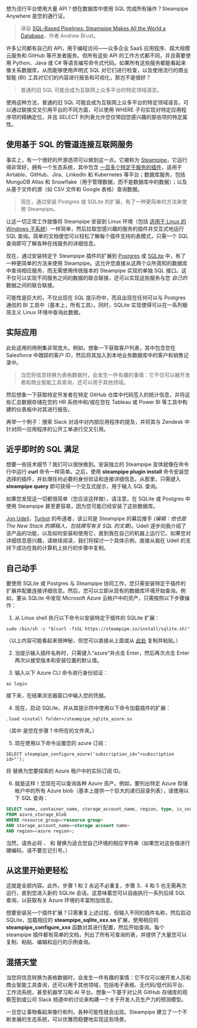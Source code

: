 
<!--
title: 基于SQL的管道：Steampipe让全世界都成为数据库
cover: https://cdn.thenewstack.io/media/2024/06/9de8c55f-api-hero-image.png
-->

想为流行平台使用大量 API？想在数据库中使用 SQL 完成所有操作？Steampipe Anywhere 是您的通行证。

> 译自 [SQL-Based Pipelines: Steampipe Makes All the World a Database](https://thenewstack.io/sql-based-pipelines-steampipe-makes-all-the-world-a-database/)，作者 Andrew Brust。

许多公司都有自己的 API，用于编程访问——众多企业 SaaS 应用程序、超大规模云服务和 GitHub 等开发者服务。但所有这些 API 的工作方式都不同，并且需要使用 Python、Java 或 C# 等语言编写命令式代码。如果所有这些服务都能看起来像关系数据库，从而能够使用声明式 SQL 对它们进行检查，以及使用流行的商业智能 (BI) 工具对它们的内容进行报告和可视化，那岂不是很好？

> 普通的旧 SQL 可能会成为互联网上众多平台的特定领域语言。

使用这种方法，普通的旧 SQL 可能会成为互联网上众多平台的特定领域语言。可以通过联接交叉引用平台的不同方面，可以使用 WHERE 子句实现对特定应用程序项的精确定位，并且 SELECT 列列表允许您仅带回您感兴趣的那些项的特定属性。

## 使用基于 SQL 的管道连接互联网服务

事实上，有一个很好的开源选项可以做到这一点。它被称为 [Steampipe](https://steampipe.io/)，它运行得非常好，拥有一个生态系统，其中包含 [一百多个特定于服务的插件](https://hub.steampipe.io/#search)，适用于 Airtable、GitHub、Jira、LinkedIn 和 Kubernetes 等平台；数据库服务，包括 MongoDB Atlas 和 Snowflake（用于管理数据，而不是数据库中的数据）；以及从基于文件的源（如 CSV 文件和 Google 表格）查询数据。

> 现在，通过安装 Postgres 或 SQLite 的扩展，有了一种更简单的方法来使用 Steampipe。

让这一切正常工作就像将 Steampipe 安装到 Linux 环境（包括 [适用于 Linux 的 Windows 子系统](https://learn.microsoft.com/windows/wsl/about)）一样简单，然后拉取您感兴趣的服务的插件并交互式地运行 SQL 查询。简单的文档使您可以轻松了解每个插件支持的表模式，只需一个 SQL 查询即可了解各种在线服务的详细信息。

现在，通过安装特定于 Steampipe 插件的扩展到 [Postgres](https://www.postgresql.org/) 或 [SQLite](https://www.sqlite.org/index.html) 中，有了一种更简单的方法来使用 Steampipe。这允许您直接从这两个众所周知的数据库中查询相应服务，而无需使用传统版本的 Steampipe 实现的单独 SQL 接口。这不仅可以实现不同服务之间的数据的联合联接，还可以实现这些服务与您 *自己的* 数据之间的联合联接。

可能性是巨大的，不仅出现在 SQL 提示符中，而且出现在任何可以与 Postgres 通信的 BI 工具中（基本上，所有工具）。同时，SQLite 实现使得可以在一系列极简主义 Linux 环境中查询此数据。

## 实际应用

此处适用的用例集非常庞大。例如，想象一下获取客户列表，其中包含您在 Salesforce 中跟踪的客户 ID，然后将其加入到本地业务数据库中的客户和销售记录中。

> 当您将信息转换为表格数据时，会发生一件有趣的事情：它不仅可以被开发者和商业智能工具查询，还可以用于其他领域。

然后想象一下获取特定开发者在特定 GitHub 仓库中代码签入的统计信息，并将这些汇总数据存储在您的 HR 系统中和/或在您在 Tableau 或 Power BI 等工具中构建的仪表板中对其进行报告。

再举一个例子：搜索 Slack 对话中对内部应用程序的提及，并将其与 Zendesk 中针对同一应用程序的公开工单进行交叉引用。

## 近乎即时的 SQL 满足

想要一些技术细节？我们可以很快做到。安装独立的 Steampipe 变体就像在命令行中运行 **curl** 命令一样简单。之后，使用 **steampipe plugin install** 命令安装您选择的插件，并处理任何必要的身份验证和连接详细信息。从那里，只需键入 **steampipe query** 即可获得一个交互式提示，用于输入 SQL 查询。

如果您发现这一切都很简单（您应该这样做），请注意，在 SQLite 或 Postgres 中使用 Steampipe 甚至更容易，因为您可能已经安装了这些数据库。

[Jon Udell](https://www.linkedin.com/in/jon-udell-45915)，[Turbot](https://turbot.com/) 的布道者，该公司是 Steampipe 的幕后推手 *(编辑：他也是 The New Stack 的撰稿人，包括撰写有关 SQL 的文章)*。Udell 逐步向我介绍了该产品的功能，以及如何安装和使用它，直到我在自己的机器上运行它。如果您对详细信息感兴趣，请继续阅读，我们将探讨一个具体示例，直接从我在 Udell 的支持下成功在我的计算机上执行的步骤中复制。

## 自己动手

要使用 SQLite 或 Postgres 与 Steampipe 协同工作，您只需安装特定于插件的扩展并配置连接详细信息。然后，您可以立即从现有的数据库环境开始查询。例如，要从 SQLite 中发现 Microsoft Azure 云帐户中的资产，只需按照以下步骤操作：

1. 从 Linux shell 执行以下命令以安装特定于插件的 SQLite 扩展：

```
sudo /bin/sh -c "$(curl -fsSL https://steampipe.io/install/sqlite.sh)"
```

（以上内容可能看起来很神秘，但您可以直接从上面或从 [此处](https://steampipe.io/downloads?install=sqlite) 复制并粘贴。）

2. 当提示输入插件名称时，只需键入“azure”并点击 Enter，然后再次点击 Enter 两次以接受版本和安装位置的默认值。

3. 输入以下 Azure CLI 命令进行身份验证：

```
az login
```

接下来，在结果浏览器窗口中输入您的凭据。

4. 现在，启动 SQLite，并从其提示符中使用以下命令加载插件的扩展：

```
.load <install folder>/steampipe_sqlite_azure.so
```

（其中 <install folder> 是您在步骤 1 中所在的文件夹。）

5. 现在使用以下命令设置您的 azure 订阅：

```
SELECT steampipe_configure_azure('subscription_id="<subscription id>"');
```

将 <subscription id> 替换为您要探索的 Azure 租户中的实际订阅 ID。

6. 就是这样！您现在可以查询各种 Azure 资产。例如，要列出特定 Azure 存储帐户中的所有 Azure blob（基本上提供一个巨大的递归目录列表），请使用以下 SQL 查询：

```sql
SELECT name, container_name, storage_account_name, region, type, is_snapshot
FROM azure_storage_blob
WHERE resource_group=<resource group>
AND storage_account_name=<storage account name>
AND region=<azure region>;
```

当然，请务必将 <resource group>、<storage account name> 和 <azure region> 替换为适合您自己环境的相应字符串（如果您对这些值进行硬编码，请不要忘记引号。）

## 从这里开始更轻松

这就是全部内容。此外，步骤 1 和 2 永远不必重复，步骤 3、4 和 5 也无需再次运行，直到您进入新的 SQLite 会话。这意味着您可以自由执行一系列后续 SQL 查询，以获取有关 Azure 环境的丰富附加信息。

想要安装另一个插件扩展？只需重复上述过程，但输入不同的插件名称，然后启动 SQLite，加载相应的 **steampipe_sqlite_xxx.so** 扩展，使用相应的 **steampipe_configure_xxx** 函数对其进行配置，然后开始查询。每个 steampipe 插件都有简单的文档，列出了所有可查询的表，并提供了大量您可以复制、粘贴、编辑和运行的示例查询。

## 混搭天堂

当您将信息转换为表格数据时，会发生一件有趣的事情：它不仅可以被开发人员和商业智能工具查询，还可以用于其他领域，包括电子表格、无代码/低代码平台、工作流系统，甚至机器学习和 AI 平台。想象一下基于对公共 GitHub 存储库的观察签到或公司 Slack 频道中的讨论来构建一个关于开发人员生产力的预测模型。

一旦您让事物看起来像行和列，各种可能性就会出现。Steampipe 建立了一个不断发展的生态系统，可以优雅而稳健地实现这些场景。

